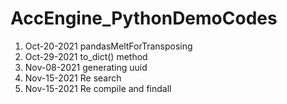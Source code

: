 # AccEngine_PythonDemoCodes
1) Oct-20-2021        pandasMeltForTransposing
2) Oct-29-2021        to_dict() method
3) Nov-08-2021        generating uuid
4) Nov-15-2021        Re search
5) Nov-15-2021        Re compile and findall
